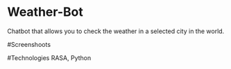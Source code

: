 # Weather-Bot
Chatbot that allows you to check the weather in a selected city in the world.

#Screenshoots


#Technologies
RASA, Python
